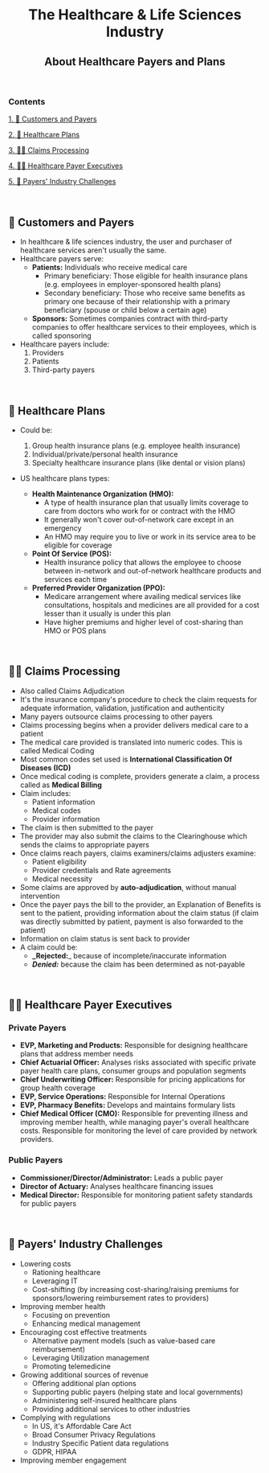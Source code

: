 <h1 align=center> The Healthcare & Life Sciences Industry </h1>

<h2 align=center> About Healthcare Payers and Plans</h2>

<br>

### Contents

[1. 👨 Customers and Payers](#-customers-and-payers)

[2. 📄 Healthcare Plans](#-healthcare-plans)

[3. 👨‍💻 Claims Processing](#-claims-processing)

[4. 👩‍💼 Healthcare Payer Executives](#-healthcare-payer-executives)

[5. 🤔 Payers' Industry Challenges](#-payers-industry-challenges)

<br>

## 👨 Customers and Payers

* In healthcare & life sciences industry, the user and purchaser of healthcare services aren't usually the same.
* Healthcare payers serve:
  * **Patients:** Individuals who receive medical care
    * Primary beneficiary: Those eligible for health insurance plans (e.g. employees in employer-sponsored health plans)
    * Secondary beneficiary: Those who receive same benefits as primary one because of their relationship with a primary beneficiary (spouse or child below a certain age)
  * **Sponsors:** Sometimes companies contract with third-party companies to offer healthcare services to their employees, which is called sponsoring
* Healthcare payers include:
	1. Providers
	2. Patients
	3. Third-party payers

<br>

## 📄 Healthcare Plans

* Could be:
  1. Group health insurance plans (e.g. employee health insurance)
  2. Individual/private/personal health insurance
  3. Specialty healthcare insurance plans (like dental or vision plans)

* US healthcare plans types:
  * **Health Maintenance Organization (HMO):**
    * A type of health insurance plan that usually limits coverage to care from doctors who work for or contract with the HMO
    * It generally won't cover out-of-network care except in an emergency
    * An HMO may require you to live or work in its service area to be eligible for coverage
  * **Point Of Service (POS):**
    * Health insurance policy that allows the employee to choose between in-network and out-of-network healthcare products and services each time
  * **Preferred Provider Organization (PPO):**
    * Medicare arrangement where availing medical services like consultations, hospitals and medicines are all provided for a cost lesser than it usually is under this plan
    * Have higher premiums and higher level of cost-sharing than HMO or POS plans

<br>

## 👨‍💻 Claims Processing

* Also called Claims Adjudication
* It's the insurance company's procedure to check the claim requests for adequate information, validation, justification and authenticity
* Many payers outsource claims processing to other payers
* Claims processing begins when a provider delivers medical care to a patient
* The medical care provided is translated into numeric codes. This is called Medical Coding
* Most common codes set used is **International Classification Of Diseases (ICD)**
* Once medical coding is complete, providers generate a claim, a process called as **Medical Billing**
* Claim includes:
  * Patient information
  * Medical codes
  * Provider information
* The claim is then submitted to the payer
* The provider may also submit the claims to the Clearinghouse which sends the claims to appropriate payers
* Once claims reach payers, claims examiners/claims adjusters examine:
  * Patient eligibility
  * Provider credentials and Rate agreements
  * Medical necessity
* Some claims are approved by **auto-adjudication**, without manual intervention
* Once the payer pays the bill to the provider, an Explanation of Benefits is sent to the patient, providing information about the claim status (if claim was directly submitted by patient, payment is also forwarded to the patient)
* Information on claim status is sent back to provider
* A claim could be:
  * **_Rejected:**_ because of incomplete/inaccurate information
  * _**Denied:**_ because the claim has been determined as not-payable

<br>

## 👩‍💼 Healthcare Payer Executives

### Private Payers
  * **EVP, Marketing and Products:** Responsible for designing healthcare plans that address member needs
  * **Chief Actuarial Officer:** Analyses risks associated with specific private payer health care plans, consumer groups and population segments
  * **Chief Underwriting Officer:** Responsible for pricing applications for group health coverage
  * **EVP, Service Operations:** Responsible for Internal Operations
  * **EVP, Pharmacy Benefits:** Develops and maintains formulary lists
  * **Chief Medical Officer (CMO):** Responsible for preventing illness and improving member health, while managing payer's overall healthcare costs. Responsible for monitoring the level of care provided by network providers.

### **Public Payers**
  * **Commissioner/Director/Administrator:** Leads a public payer
  * **Director of Actuary:** Analyses healthcare financing issues
  * **Medical Director:** Responsible for monitoring patient safety standards for public payers

<br>

## 🤔 Payers' Industry Challenges

* Lowering costs
  * Rationing healthcare
  * Leveraging IT
  * Cost-shifting (by increasing cost-sharing/raising premiums for sponsors/lowering reimbursement rates to providers)
* Improving member health
  * Focusing on prevention
  * Enhancing medical management
* Encouraging cost effective treatments
  * Alternative payment models (such as value-based care reimbursement)
  * Leveraging Utilization management
  * Promoting telemedicine
* Growing additional sources of revenue
  * Offering additional plan options
  * Supporting public payers (helping state and local governments)
  * Administering self-insured healthcare plans
  * Providing additional services to other industries
* Complying with regulations
  * In US, it's Affordable Care Act
  * Broad Consumer Privacy Regulations
  * Industry Specific Patient data regulations
  * GDPR, HIPAA
* Improving member engagement

<br>
